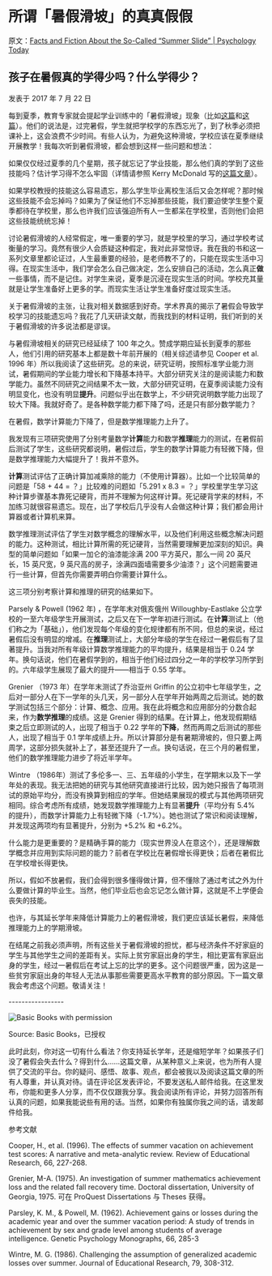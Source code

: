 # 所谓「暑假滑坡」的真真假假

原文：[Facts and Fiction About the So-Called “Summer Slide” | Psychology Today](https://www.psychologytoday.com/us/blog/freedom-learn/201707/facts-and-fiction-about-the-so-called-summer-slide)

## 孩子在暑假真的学得少吗？什么学得少？

发表于 2017 年 7 月 22 日

每到夏季，教育专家就会提起学业训练中的「暑假滑坡」现象（比如[这篇](http://www.wbur.org/cognoscenti/2014/07/17/year-round-school-cody-fenwick)和[这篇](http://theeducatorsroom.com/2013/06/summer-slip-sliding-away-a-case-for-year-round-school/)）。他们的说法是，过完暑假，学生就把学校学的东西忘光了，到了秋季必须把课补上，这会浪费不少时间。有些人认为，为避免这种滑坡，学校应该在夏季继续开展教学！我每次听到暑假滑坡，都会想到这样一些问题和想法：

如果仅仅经过夏季的几个星期，孩子就忘记了学业技能，那么他们真的学到了这些技能吗？估计学习得不怎么牢固（详情请参照 Kerry McDonald 写的[这篇文章](http://www.wbur.org/cognoscenti/2017/06/28/rethinking-education-unschooling-kerry-mcdonald)）。

如果学校教授的技能这么容易遗忘，那么学生毕业离校生活后又会怎样呢？那时候这些技能不会忘掉吗？如果为了保证他们不忘掉那些技能，我们要迫使学生整个夏季都待在学校里，那么也许我们应该强迫所有人一生都呆在学校里，否则他们会把这些技能统统忘掉！

讨论暑假滑坡的人经常假定，唯一重要的学习，就是学校里的学习，通过学校考试衡量的学习。竟然有很少人会质疑这种假定，我对此非常惊讶。我在我的书和这一系列文章里都论证过，人生最重要的经验，是老师教不了的，只能在现实生活中习得。在现实生活中，我们学会怎么自己做决定，怎么安排自己的活动，怎么真正**做**一些事情，而不是记住。对学生来说，夏季是沉浸在现实生活的时间。学校充其量就是让学生准备好上更多的学。而现实生活让学生准备好度过现实生活。

关于暑假滑坡的主张，让我对相关数据感到好奇。学术界真的揭示了暑假会导致学校学习的技能遗忘吗？我花了几天研读文献，而我找到的材料证明，我们听到的关于暑假滑坡的许多说法都是谬误。

与暑假滑坡相关的研究已经延续了 100 年之久。赞成学期应延长到夏季的那些人，他们引用的研究基本上都是数十年前开展的（相关综述请参见 Cooper et al. 1996 年）所以我阅读了这些研究。总的来说，研究证明，按照标准学业能力测试，暑假期间的学业能力增长和下降基本持平。大部分研究关注的是阅读能力和数学能力。虽然不同研究之间结果不太一致，大部分研究证明，在夏季阅读能力没有明显变化，也没有明显**提升**。问题似乎出在数学上，不少研究说明数学能力出现了较大下降。我就好奇了。是各种数学能力都下降了吗，还是只有部分数学能力？

在暑假，数学计算能力下降了，但是数学推理能力上升了。

我发现有三项研究使用了分别考量数学**计算**能力和数学**推理**能力的测试，在暑假前后测试了学生，这些研究都说明，暑假过后，学生的数学计算能力有轻微下降，但是数学推理能力大幅提升了！我并不意外。

**计算**测试评估了正确计算加减乘除的能力（不使用计算器）。比如一个比较简单的问题是「58 + 44 = ？」比较难的问题如「5.291 x 8.3 = ？」学校里学生学习这种计算步骤基本靠死记硬背，而并不理解为何这样计算。死记硬背学来的材料，不加练习就很容易遗忘。现在，出了学校后几乎没有人会做这种计算；我们都会用计算器或者计算机来算。

数学推理测试评估了学生对数学概念的理解水平，以及他们利用这些概念解决问题的能力。这种测试，相比计算所需的死记硬背，当然需要理解更加深刻的知识。典型的简单问题如「如果一加仑的油漆能涂满 200 平方英尺，那么一间 20 英尺长，15 英尺宽，9 英尺高的房子，涂满四面墙需要多少油漆？」这个问题需要进行一些计算，但首先你需要弄明白你需要计算什么。

这三项分别考察计算和推理的研究的结果如下。

Parsely & Powell (1962 年) ，在学年末对俄亥俄州 Willoughby-Eastlake 公立学校的一至六年级学生开展测试，之后又在下一学年初进行测试。在**计算**测试上（他们称之为「基础」），他们发现每个年级的变化规律都有所不同，但总的来说，经过暑假后没有明显的增减。在**推理**测试上，大部分年级的学生在经过一暑假后有了显著提升。当我对所有年级计算数学推理能力的平均提升，结果是相当于 0.24 学年。换句话说，他们在暑假学到的，相当于他们经过四分之一年的学校学习所学到的。六年级学生展现了最大的提升——相当于 0.55 学年。

Grenier （1973 年）在学年末测试了乔治亚州 Griffin 的公立初中七年级学生，之后对一部分人在下一学年的头几天，另一部分人在学年开始两周之后测试。她的数学测试包括三个部分：计算、概念、应用。我在此将概念和应用部分的分数合起来，作为**数学推理**的成绩。这是 Grenier 得到的结果。在计算上，他发现假期结束之后立即测试的人，出现了相当于 0.22 学年的**下降**，然而两周之后测试的那些人，出现了相当于 0.1 学年成绩上升。所以计算部分是有暑期滑坡的，但只要上两周学，这部分损失就补上了，甚至还提升了一点。换句话说，在三个月的暑假里，他们的数学推理能力进步了将近半学年。

Wintre （1986年）测试了多伦多一、三、五年级的小学生，在学期末以及下一学年处的表现。我无法把她的研究与其他研究直接进行比较，因为她只报告了每项测试的原始平均分，而没有换算到相应的学年。但她结果展现的模式与其他两项研究相同。综合考虑所有成绩，她发现数学推理能力上有显著**提升**（平均分有 5.4% 的提升），而数学计算能力上有轻微下降（-1.7%）。她也测试了常识和阅读理解，并发现这两项均有显著提升，分别为 +5.2% 和 +6.2%。

什么能力是更重要的？是精确手算的能力（现实世界没人在意这个），还是理解数学概念并应用到实际问题的能力？前者在学校比在暑假增长得更快；后者在暑假比在学校增长得更快。

所以，假如不放暑假，我们会得到很多懂得做计算，但不懂除了通过考试之外为什么要做计算的毕业生。当然，他们毕业后也会忘记怎么做计算，这就是不上学便会丧失的技能。

也许，与其延长学年来降低计算能力上的暑假滑坡，我们更应该延长暑假，来降低推理能力上的学期滑坡。

在结尾之前我必须声明，所有这些关于暑假滑坡的担忧，都与经济条件不好家庭的学生与其他学生之间的差距有关。实际上贫穷家庭出身的学生，相比更富有家庭出身的学生，经过一暑假后在考试上忘的比学的更多。这个问题很严重，因为这是一些贫穷家庭出身的年轻人无法从事那些需要更高水平教育的部分原因。下一篇文章我会考虑这个问题。敬请关注！

\-----------------

![Basic Books with permission](https://cdn.psychologytoday.com/sites/default/files/styles/article-inline-half/public/field_blog_entry_images/2017-07/1360162607gray-free_to_rev1.jpg?itok=VU6C3AjS)

Source: Basic Books，已授权

此时此刻，你对这一切有什么看法？你支持延长学年，还是缩短学年？如果孩子们没了暑假会失去什么？得到什么……这篇文章，从某种意义上来说，也为所有人提供了交流的平台。你的疑问、感悟、故事、观点，都会被我以及阅读这篇文章的所有人尊重，并认真对待。请在评论区发表评论，不要发送私人邮件给我。在这里发布，你能和更多人分享，而不仅仅跟我分享。我会阅读所有评论，并努力回答所有认真的问题，如果我能说些有用的话。当然，如果你有独属你我之间的话，请发邮件给我。

参考文献

Cooper, H., et al. (1996). The effects of summer vacation on achievement test scores: A narrative and meta-analytic review. Review of Educational Research, 66, 227-268.

Grenier, M-A. (1975). An investigation of summer mathematics achievement loss and the related fall recovery time. Doctoral dissertation, University of Georgia, 1975. 可在 ProQuest Dissertations 与 Theses 获得。

Parsley, K. M., & Powell, M. (1962). Achievement gains or losses during the academic year and over the summer vacation period: A study of trends in achievement by sex and grade level among students of average intelligence. Genetic Psychology Monographs, 66, 285-3

Wintre, M. G. (1986). Challenging the assumption of generalized academic losses over summer. Journal of Educational Research, 79, 308-312.